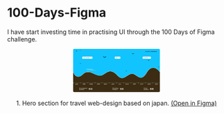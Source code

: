 # 100-Days-Figma
I have start investing time in practising UI through the 100 Days of Figma challenge.
         <!--3-->
 <p align="center">
           <img src="https://github.com/adarsh-mishra-prince/adarsh-mishra-prince/blob/7c0043f3f861c29854625ea80b3c854b8a3cb12b/resources/p4-Analytics%20day%2018.png" alt="" width="200" height="100">
          </p>
  <p font-weight:"bold" align="center">
    1. Hero section for travel web-design based on japan.
     <a href="">(Open in Figma)</a>
  </p>
       
